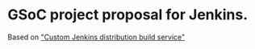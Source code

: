 # GSoC project proposal for Jenkins.
Based on ["Custom Jenkins distribution build service"](https://jenkins.io/projects/gsoc/2020/project-ideas/jenkins-distribution-customize-service/)
